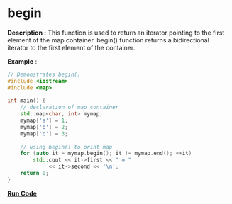 # begin

**Description :** This function is used to return an iterator pointing to the first element of the map container. begin() function returns a bidirectional iterator to the first element of the container.

**Example** :

```cpp
// Demonstrates begin() 
#include <iostream> 
#include <map> 
  
int main() { 
    // declaration of map container 
    std::map<char, int> mymap; 
    mymap['a'] = 1; 
    mymap['b'] = 2; 
    mymap['c'] = 3; 
  
    // using begin() to print map 
    for (auto it = mymap.begin(); it != mymap.end(); ++it) 
        std::cout << it->first << " = "
             << it->second << '\n'; 
    return 0; 
} 
```
**[Run Code](https://rextester.com/AUMIKR77967)**
